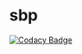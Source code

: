 # sbp

[![Codacy Badge](https://api.codacy.com/project/badge/Grade/433707467730422498a68a16cdec069e)](https://www.codacy.com/app/antoniaelek/sbp?utm_source=github.com&utm_medium=referral&utm_content=antoniaelek/sbp&utm_campaign=badger)
